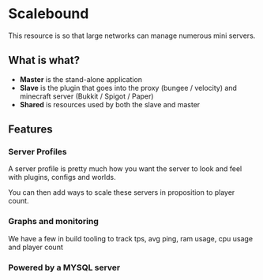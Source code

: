 # Scalebound
This resource is so that large networks can manage 
numerous mini servers.

## What is what?
 * **Master** is the stand-alone application
 * **Slave** is the plugin that goes into the
  proxy (bungee / velocity) and minecraft server (Bukkit / Spigot / Paper)
 * **Shared** is resources used by both the slave and master

## Features
### Server Profiles
A server profile is pretty much how you want the server
to look and feel with plugins, configs and worlds.

You can then add ways to scale these servers in proposition 
to player count.

### Graphs and monitoring
We have a few in build tooling to track 
tps, avg ping, ram usage, cpu usage and player count

### Powered by a MYSQL server